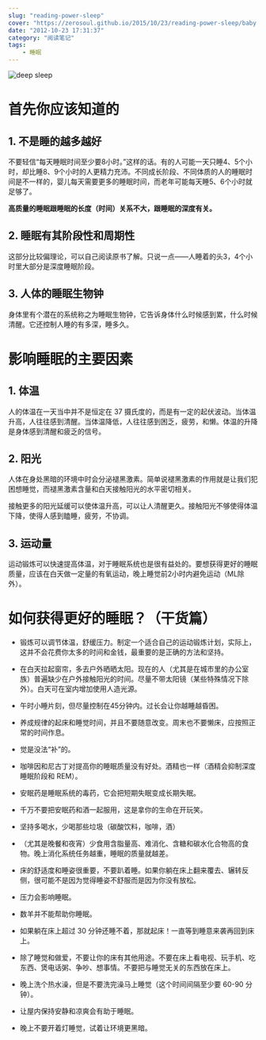 ```yaml
---
slug: "reading-power-sleep"
cover: "https://zerosoul.github.io/2015/10/23/reading-power-sleep/baby.jpg"
date: "2012-10-23 17:31:37"
category: "阅读笔记"
tags:
    - 睡眠
---
```

![deep sleep](https://zerosoul.github.io/2015/10/23/reading-power-sleep/baby.jpg)

[](#首先你应该知道的 "首先你应该知道的")首先你应该知道的
================================

[](#1-不是睡的越多越好 "1. 不是睡的越多越好")1. 不是睡的越多越好
-----------------------------------------

不要轻信“每天睡眠时间至少要8小时。”这样的话。有的人可能一天只睡4、5个小时，却比睡8、9个小时的人更精力充沛。不同成长阶段、不同体质的人的睡眠时间是不一样的，婴儿每天需要更多的睡眠时间，而老年可能每天睡5、6个小时就足够了。

**高质量的睡眠跟睡眠的长度（时间）关系不大，跟睡眠的深度有关。**

[](#2-睡眠有其阶段性和周期性 "2. 睡眠有其阶段性和周期性")2. 睡眠有其阶段性和周期性
--------------------------------------------------

这部分比较偏理论，可以自己阅读原书了解。只说一点——人睡着的头3，4个小时里大部分是深度睡眠阶段。

[](#3-人体的睡眠生物钟 "3. 人体的睡眠生物钟")3. 人体的睡眠生物钟
-----------------------------------------

身体里有个潜在的系统称之为睡眠生物钟，它告诉身体什么时候感到累，什么时候清醒。它还控制人睡的有多深，睡多久。

[](#影响睡眠的主要因素 "影响睡眠的主要因素")影响睡眠的主要因素
=

[](#1-体温 "1. 体温")1. 体温
-----------------------

人的体温在一天当中并不是恒定在 37 摄氏度的，而是有一定的起伏波动。当体温升高，人往往感到清醒。当体温降低，人往往感到困乏，疲劳，和懒。体温的升降是身体感到清醒和疲乏的信号。

[](#2-阳光 "2. 阳光")2. 阳光
-----------------------

人体在身处黑暗的环境中时会分泌褪黑激素。简单说褪黑激素的作用就是让我们犯困想睡觉，而褪黑激素含量和白天接触阳光的水平密切相关。

接触更多的阳光延缓可以使体温升高，可以让人清醒更久。接触阳光不够使得体温下降，使得人感到瞌睡，疲劳，不协调。

[](#3-运动量 "3. 运动量")3. 运动量
--------------------------

运动锻炼可以快速提高体温，对于睡眠系统也是很有益处的。要想获得更好的睡眠质量，应该在白天做一定量的有氧运动，晚上睡觉前2小时内避免运动（ML除外）。

[](#如何获得更好的睡眠？（干货篇） "如何获得更好的睡眠？（干货篇）")如何获得更好的睡眠？（干货篇）
==================

-   锻炼可以调节体温，舒缓压力。制定一个适合自己的运动锻炼计划，实际上，这并不会花费你太多的时间和金钱，最重要的是正确的方法和坚持。
    
-   在白天拉起窗帘，多去户外晒晒太阳。现在的人（尤其是在城市里的办公室族）普遍缺少在户外接触阳光的时间。尽量不带太阳镜（某些特殊情况下除外）。白天可在室内增加使用人造光源。
    
-   午时小睡片刻，但尽量控制在45分钟内。过长会让你越睡越昏困。
    
-   养成规律的起床和睡觉时间，并且不要随意改变。周末也不要懒床，应按照正常的时间作息。
    
-   觉是没法“补”的。
    
-   咖啡因和尼古丁对提高你的睡眠质量没有好处。酒精也一样（酒精会抑制深度睡眠阶段和 REM）。
    
-   安眠药是睡眠系统的毒药，它会把短期失眠变成长期失眠。
    
-   千万不要把安眠药和酒一起服用，这是拿你的生命在开玩笑。
    
-   坚持多喝水，少喝那些垃圾（碳酸饮料，咖啡，酒）
    
-   （尤其是晚餐和夜宵）少食用含脂量高、难消化、含糖和碳水化合物高的食物。晚上消化系统任务越重，睡眠的质量就越差。
    
-   床的舒适度和睡姿很重要，不要趴着睡。如果你躺在床上翻来覆去、辗转反侧，很可能不是因为觉得睡姿不舒服而是因为你没有放松。
    
-   压力会影响睡眠。
    
-   数羊并不能帮助你睡眠。
    
-   如果躺在床上超过 30 分钟还睡不着，那就起床！一直等到睡意来袭再回到床上。
    
-   除了睡觉和做爱，不要让你的床有其他用途。不要在床上看电视、玩手机、吃东西、煲电话粥、争吵、想事情。不要把与睡觉无关的东西放在床上。
    
-   晚上洗个热水澡，但是不要洗完澡马上睡觉（这个时间间隔至少要 60-90 分钟）。
    
-   让屋内保持安静和凉爽会有助于睡眠。
    
-   晚上不要开着灯睡觉，试着让环境更黑暗。